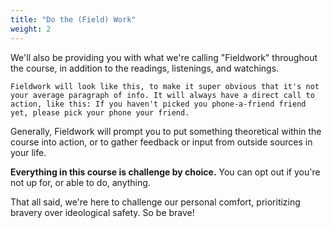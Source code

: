 ```yaml
---
title: "Do the (Field) Work"
weight: 2
---
```


We'll also be providing you with what we're calling "Fieldwork" throughout the course, in addition to the readings, listenings, and watchings.

```
Fieldwork will look like this, to make it super obvious that it's not your average paragraph of info. It will always have a direct call to action, like this: If you haven't picked you phone-a-friend friend yet, please pick your phone your friend.
```

Generally, Fieldwork will prompt you to put something theoretical within the course into action, or to gather feedback or input from outside sources in your life.

**Everything in this course is challenge by choice.** You can opt out if you're not up for, or able to do, anything.

That all said, we're here to challenge our personal comfort, prioritizing bravery over ideological safety. So be brave!

